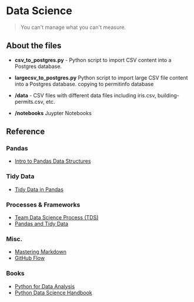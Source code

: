 # Data Science


> You can't manage what you can't measure.
>

## About the files

* **csv_to_postgres.py** - Python script to import CSV content into a Postgres database.

* **largecsv_to_postgres.py** Python script to import large CSV file content into a Postgres database.
copying to permitinfo database

* **/data** - CSV files with different data files including iris.csv, building-permits.csv, etc.

* **/notebooks** Juypter Notebooks

## Reference

### Pandas
* [Intro to Pandas Data Structures](https://gregreda.com/2013/10/26/intro-to-pandas-data-structures/)

### Tidy Data
* [Tidy Data in Pandas](http://www.jeannicholashould.com/tidy-data-in-python.html)

### Processes & Frameworks
* [Team Data Science Process (TDS)](https://docs.microsoft.com/en-us/azure/machine-learning/team-data-science-process/overview)
* [Pandas and Tidy Data](http://shzhangji.com/blog/2017/09/30/pandas-and-tidy-data/#:~:text=In%20the%20paper%20Tidy%20Data,data%20more%20easily%20and%20effectively)

### Misc.
* [Mastering Markdown](https://guides.github.com/features/mastering-markdown/)
* [GitHub Flow](https://guides.github.com/introduction/flow/)

### Books
* [Python for Data Analysis](https://learning.oreilly.com/library/view/python-for-data/9781491957653/titlepage01.html)
* [Python Data Science Handbook](https://learning.oreilly.com/library/view/python-data-science/9781491912126/)



